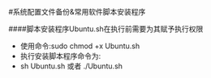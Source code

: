 #系统配置文件备份&常用软件脚本安装程序

####脚本安装程序Ubuntu.sh在执行前需要为其赋予执行权限

* 使用命令:sudo chmod +x Ubuntu.sh   
* 执行安装脚本程序命令为:
* sh Ubuntu.sh 或者 ./Ubuntu.sh

#
